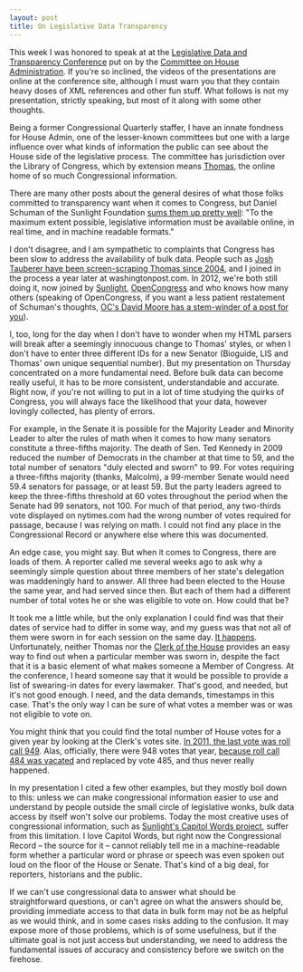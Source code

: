 ```yaml
---
layout: post
title: On Legislative Data Transparency
---
```


This week I was honored to speak at at the [Legislative Data and Transparency Conference](http://cha.house.gov/about/contact-us/legislative-data-conference) put on by the [Committee on House Administration](http://cha.house.gov/). If you're so inclined, the videos of the presentations are online at the conference site, although I must warn you that they contain heavy doses of XML references and other fun stuff. What follows is not my presentation, strictly speaking, but most of it along with some other thoughts.

Being a former Congressional Quarterly staffer, I have an innate fondness for House Admin, one of the lesser-known committees but one with a large influence over what kinds of information the public can see about the House side of the legislative process. The committee has jurisdiction over the Library of Congress, which by extension means [Thomas](http://thomas.loc.gov/home/thomas.php), the online home of so much Congressional information.

There are many other posts about the general desires of what those folks committed to transparency want when it comes to Congress, but Daniel Schuman of the Sunlight Foundation [sums them up pretty well](http://sunlightfoundation.com/blog/2012/02/02/benchmarks-for-measuring-success-for-legislative-data-transparency/): "To the maximum extent possible, legislative information must be available online, in real time, and in machine readable formats."

I don't disagree, and I am sympathetic to complaints that Congress has been slow to address the availability of bulk data. People such as [Josh Tauberer have been screen-scraping Thomas since 2004](http://www.quora.com/How-does-Joshua-Tauberers-Congress-tracker-www-GovTrack-us-work-and-what-are-its-pros-and-cons), and I joined in the process a year later at washingtonpost.com. In 2012, we're both still doing it, now joined by [Sunlight](http://services.sunlightlabs.com/docs/Sunlight_Congress_API/), [OpenCongress](http://www.opencongress.org/) and who knows how many others (speaking of OpenCongress, if you want a less patient restatement of Schuman's thoughts, [OC's David Moore has a stem-winder of a post for you](http://www.opencongress.org/articles/view/2470-Liberate-OpenGovData-Now)).

I, too, long for the day when I don't have to wonder when my HTML parsers will break after a seemingly innocuous change to Thomas' styles, or when I don't have to enter three different IDs for a new Senator (Bioguide, LIS and Thomas' own unique sequential number). But my presentation on Thursday concentrated on a more fundamental need. Before bulk data can become really useful, it has to be more consistent, understandable and accurate. Right now, if you're not willing to put in a lot of time studying the quirks of Congress, you will always face the likelihood that your data, however lovingly collected, has plenty of errors.

For example, in the Senate it is possible for the Majority Leader and Minority Leader to alter the rules of math when it comes to how many senators constitute a three-fifths majority. The death of Sen. Ted Kennedy in 2009 reduced the number of Democrats in the chamber at that time to 59, and the total number of senators "duly elected and sworn" to 99. For votes requiring a three-fifths majority (thanks, Malcolm), a 99-member Senate would need 59.4 senators for passage, or at least 59. But the party leaders agreed to keep the three-fifths threshold at 60 votes throughout the period when the Senate had 99 senators, not 100. For much of that period, any two-thirds vote displayed on nytimes.com had the wrong number of votes required for passage, because I was relying on math. I could not find any place in the Congressional Record or anywhere else where this was documented.

An edge case, you might say. But when it comes to Congress, there are loads of them. A reporter called me several weeks ago to ask why a seemingly simple question about three members of her state's delegation was maddeningly hard to answer. All three had been elected to the House the same year, and had served since then. But each of them had a different number of total votes he or she was eligible to vote on. How could that be?

It took me a little while, but the only explanation I could find was that their dates of service had to differ in some way, and my guess was that not all of them were sworn in for each session on the same day. [It happens](http://www.politico.com/news/stories/0111/47170.html). Unfortunately, neither Thomas nor the [Clerk of the House](http://clerk.house.gov/) provides an easy way to find out when a particular member was sworn in, despite the fact that it is a basic element of what makes someone a Member of Congress. At the conference, I heard someone say that it would be possible to provide a list of swearing-in dates for every lawmaker. That's good, and needed, but it's not good enough. I need, and the data demands, timestamps in this case. That's the only way I can be sure of what votes a member was or was not eligible to vote on.

You might think that you could find the total number of House votes for a given year by looking at the Clerk's votes site. [In 2011, the last vote was roll call 949](http://clerk.house.gov/evs/2011/index.asp). Alas, officially, there were 948 votes that year, [because roll call 484 was vacated](http://clerk.house.gov/evs/2011/roll484.xml) and replaced by vote 485, and thus never really happened.

In my presentation I cited a few other examples, but they mostly boil down to this: unless we can make congressional information easier to use and understand by people outside the small circle of legislative wonks, bulk data access by itself won't solve our problems. Today the most creative uses of congressional information, such as [Sunlight's Capitol Words project](http://capitolwords.org/), suffer from this limitation. I love Capitol Words, but right now the Congressional Record – the source for it – cannot reliably tell me in a machine-readable form whether a particular word or phrase or speech was even spoken out loud on the floor of the House or Senate. That's kind of a big deal, for reporters, historians and the public.

If we can't use congressional data to answer what should be straightforward questions, or can't agree on what the answers should be, providing immediate access to that data in bulk form may not be as helpful as we would think, and in some cases risks adding to the confusion. It may expose more of those problems, which is of some usefulness, but if the ultimate goal is not just access but understanding, we need to address the fundamental issues of accuracy and consistency before we switch on the firehose.